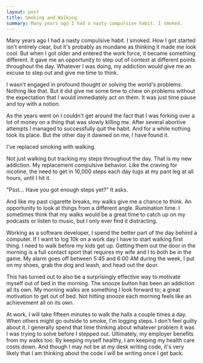 ```yaml
---
layout: post
title: Smoking and Walking
summary: Many years ago I had a nasty compulsive habit. I smoked.
---
```


Many years ago I had a nasty compulsive habit. I smoked. How I got started isn't entirely clear, but it's probably as
mundane as thinking it made me look cool. But when I got older and entered the work force, it became something
different. It gave me an opportunity to step out of context at different points throughout the day. Whatever I was
doing, my addiction would give me an excuse to step out and give me time to think.

I wasn't engaged in profound thought or solving the world's problems. Nothing like that. But it did give me some time
to chew on problems without the expectation that I would immediately act on them. It was just time pause and toy with a
notion.

As the years went on I couldn't get around the fact that I was forking over a lot of money on a thing that was slowly
killing me. After several abortive attempts I managed to successfully quit the habit. And for a while nothing took its
place. But the other day it dawned on me, I have found it.

I've replaced smoking with walking.

Not just walking but tracking my steps throughout the day. That is my new addiction. My replacement compulsive behavior.
Like the craving for nicotine, the need to get in 10,000 steps each day tugs at my pant leg at all hours, until I hit
it.

"Psst… Have you got enough steps yet?" It asks.

And like my past cigarette breaks, my walks give me a chance to think. An opportunity to look at things from a different
angle. Rumination time. I sometimes think that my walks would be a great time to catch up on my podcasts or listen to
music, but I only ever find it distracting.

Working as a software developer, I spend the better part of the day behind a computer. If I want to log 10k on a work
day I have to start walking first thing. I need to walk before my kids get up. Getting them out the door in the morning
is a full contact sport that requires my wife and I to both be in the game. My alarm goes off between 5:45 and 6:00 AM
during the week, I put on my shoes, grab the dog and leash, and head out the door.

This has turned out to also be a surprisingly effective way to motivate myself out of bed in the morning. The snooze
button has been an addiction all its own. My morning walks are something I look forward to; a great motivation to get
out of bed. Not hitting snooze each morning feels like an achievement all on its own.

At work, I will take fifteen minutes to walk the halls a couple times a day. When others might go outside to smoke,
I'm logging steps. I don't feel guilty about it. I generally spend that time thinking about whatever problem it was I
was trying to solve before I stepped out. Ultimately, my employer benefits from my walks too. By keeping myself healthy,
I am keeping my health care costs down. And though I may not be at my desk writing code, it's very likely that I am
thinking about the code I will be writing once I get back.
